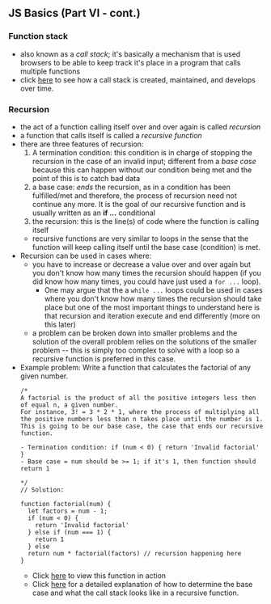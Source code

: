## JS Basics (Part VI - cont.)

### Function stack 
- also known as a <em>call stack</em>; it's basically a mechanism that is used browsers to be able to keep track it's place in a program that calls multiple functions 
- click [here](https://developer.mozilla.org/en-US/docs/Glossary/Call_stack) to see how a call stack is created, maintained, and develops over time.

### Recursion 
- the act of a function calling itself over and over again is called <em>recursion</em>
- a function that calls itself is called a <em>recursive function</em>
- there are three features of recursion:
  1. A termination condition: this condition is in charge of stopping the recursion in the case of an invalid input; different from a <em>base case</em> because this can happen without our condition being met and the point of this is to catch bad data 
  2. a base case: <em>ends</em> the recursion, as in a condition has been fulfilled/met and therefore, the process of recursion need not continue any more. It is the goal of our recursive function and is usually written as an **if ...** conditional
  3. the recursion: this is the line(s) of code where the function is calling itself  
  - recursive functions are very similar to loops in the sense that the function will keep calling itself until the base case (condition) is met. 
- Recursion can be used in cases where:
  - you have to increase or decrease a value over and over again but you don't know how many times the recursion should happen (if you did know how many times, you could have just used a `for ...` loop).
    - One may argue that the a `while ...` loops could be used in cases where you don't know how many times the recursion should take place but one of the most important things to understand here is that recursion and iteration execute and end differently (more on this later)
  - a problem can be broken down into smaller problems and the solution of the overall problem relies on the solutions of the smaller problem -- this is simply too complex to solve with a loop so a recursive function is preferred in this case.
- Example problem: Write a function that calculates the factorial of any given number.
  ```
  /*
  A factorial is the product of all the positive integers less then of equal n, a given number.
  For instance, 3! = 3 * 2 * 1, where the process of multiplying all the positive numbers less than n takes place until the number is 1. This is going to be our base case, the case that ends our recursive function.

  - Termination condition: if (num < 0) { return 'Invalid factorial' }
  - Base case = num should be >= 1; if it's 1, then function should return 1
  
  */ 
  // Solution: 

  function factorial(num) {
    let factors = num - 1;
    if (num < 0) {
      return 'Invalid factorial'
    } else if (num === 1) {
      return 1
    } else 
    return num * factorial(factors) // recursion happening here
  }
  
  ```
  - Click [here](https://repl.it/@aksharasun/Factorial-Function) to view this function in action
  - Click [here](https://www.thecodingdelight.com/understanding-recursion-javascript/) for a detailed explanation of how to determine the base case and what the call stack looks like in a recursive function.
